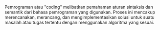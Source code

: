 Pemrograman atau "coding" melibatkan pemahaman aturan sintaksis dan semantik dari bahasa pemrograman yang digunakan.
Proses ini mencakup merencanakan, merancang, dan mengimplementasikan solusi untuk suatu masalah atau tugas tertentu dengan menggunakan algoritma yang sesuai.
